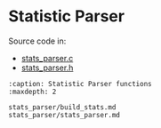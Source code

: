 # Statistic Parser

Source code in:

- [stats_parser.c](https://github.com/artgins/yunetas/blob/main/kernel/c/gobj-c/src/stats_parser.c)
- [stats_parser.h](https://github.com/artgins/yunetas/blob/main/kernel/c/gobj-c/src/stats_parser.h)


```{toctree}
:caption: Statistic Parser functions
:maxdepth: 2

stats_parser/build_stats.md
stats_parser/stats_parser.md


```
